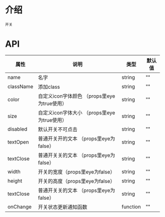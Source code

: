 # 介绍

    开关

# API

| 属性        | 说明                                                      | 类型        | 默认值 |
|----------- |---------------------------------------------------------  | ---------- |-------|
| name       | 名字                                                      | string     | ""     |
| className  | 添加class                                                 | string     | ""    |
| color      | 自定义icon字体颜色  （props里eye为true使用）                  | string     | ""    |
| size       | 自定义icon字体大小   （props里eye为true使用）                 | string     | ""    |
| disabled   | 默认开关不可点击                                             | string     | ""    |
| textOpen   | 普通开关开的文本 （props里eye为false）                        | string     | ""    |
| textClose  | 普通开关关的文本 （props里eye为false）                        | string     | ""    |
| width      | 开关的宽度（props里eye为false）                              | string     | ""    |
| height      | 开关的高度（props里eye为false）                              | string     | ""    |
| textClose   | 普通开关关的文本 （props里eye为false）                        | string     | ""    |
| onChange   | 开关状态更新通知函数                                          | function     | ""    |



